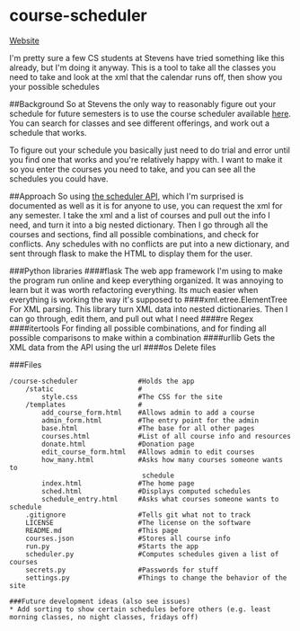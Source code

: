 # course-scheduler

[Website](http://www.sitstuff.com)

I'm pretty sure a few CS students at Stevens have tried something like this already, but I'm doing it anyway. This is a tool to take all the classes you need to take and look at the xml that the calendar runs off, then show you your possible schedules

##Background
So at Stevens the only way to reasonably figure out your schedule for future semesters is to use the course scheduler available [here](https://web.stevens.edu/scheduler/). You can search for classes and see different offerings, and work out a schedule that works.

To figure out your schedule you basically just need to do trial and error until you find one that works and you're relatively happy with. I want to make it so you enter the courses you need to take, and you can see all the schedules you could have.

##Approach
So using [the scheduler API](https://www.thegreatco.com/projects/scheduler-api/), which I'm surprised is documented as well as it is for anyone to use, you can request the xml for any semester. I take the xml and a list of courses and pull out the info I need, and turn it into a big nested dictionary. Then I go through all the courses and sections, find all possible combinations, and check for conflicts. Any schedules with no conflicts are put into a new dictionary, and sent through flask to make the HTML to display them for the user.

###Python libraries
####flask
The web app framework I'm using to make the program run online and keep everything organized. It was annoying to learn but it was worth refactoring everything. Its much easier when everything is working the way it's supposed to
####xml.etree.ElementTree
For XML parsing. This library turn XML data into nested dictionaries. Then I can go through, edit them, and pull out what I need
####re
Regex
####itertools
For finding all possible combinations, and for finding all possible comparisons to make within a combination
####urllib
Gets the XML data from the API using the url
####os
Delete files

###Files
```
/course-scheduler               #Holds the app
    /static                     #
        style.css               #The CSS for the site
    /templates                  #
        add_course_form.html    #Allows admin to add a course
        admin_form.html         #The entry point for the admin
        base.html               #The base for all other pages
        courses.html            #List of all course info and resources
        donate.html             #Donation page
        edit_course_form.html   #Allows admin to edit courses
        how_many.html           #Asks how many courses someone wants to
                                 schedule
        index.html              #The home page
        sched.html              #Displays computed schedules
        schedule_entry.html     #Asks what courses someone wants to schedule
    .gitignore                  #Tells git what not to track
    LICENSE                     #The license on the software
    README.md                   #This page
    courses.json                #Stores all course info
    run.py                      #Starts the app
    scheduler.py                #Computes schedules given a list of courses
    secrets.py                  #Passwords for stuff
    settings.py                 #Things to change the behavior of the site

###Future development ideas (also see issues)
* Add sorting to show certain schedules before others (e.g. least morning classes, no night classes, fridays off)
